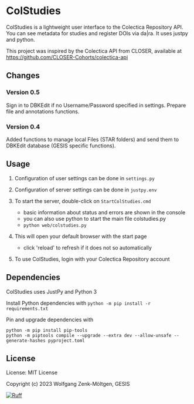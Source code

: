 # ColStudies

ColStudies is a lightweight user interface to the  Colectica Repository API. You can see metadata for studies and register DOIs via da|ra. It uses justpy and python.

This project was inspired by the Colectica API from CLOSER, available at 
<https://github.com/CLOSER-Cohorts/colectica-api>

## Changes

### Version 0.5
Sign in to DBKEdit if no Username/Password specified in settings. Prepare file and annotations functions.


### Version 0.4
Added functions to manage local Files (STAR folders) and send them to DBKEdit database (GESIS specific functions).


## Usage

1) Configuration of user settings can be done in `settings.py`

2) Configuration of server settings can be done in `justpy.env`

3) To start the server, double-click on `StartColStudies.cmd`
   - basic information about status and errors are shown in the console
   - you can also use python to start the main file colstudies.py
   - `python web/colstudies.py`

4) This will open your default browser with the start page
   - click 'reload' to refresh if it does not so automatically

5) To use ColStudies, login with your Colectica Repository account 


## Dependencies

ColStudies uses JustPy and Python 3

Install Python dependencies with `python -m pip install -r requirements.txt`

Pin and upgrade dependencies with

```
python -m pip install pip-tools
python -m piptools compile --upgrade --extra dev --allow-unsafe --generate-hashes pyproject.toml
```

## License

License: MIT License

Copyright (c) 2023 Wolfgang Zenk-Möltgen, GESIS


[![Ruff](https://img.shields.io/endpoint?url=https://raw.githubusercontent.com/astral-sh/ruff/main/assets/badge/v2.json)](https://github.com/astral-sh/ruff)
